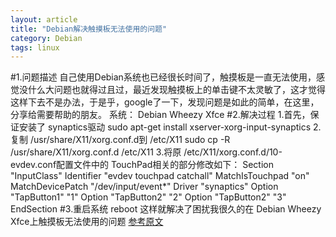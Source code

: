 ```yaml
---
layout: article
title: "Debian解决触摸板无法使用的问题"
category: Debian
tags: linux
---
```

#1.问题描述
   自己使用Debian系统也已经很长时间了，触摸板是一直无法使用，感觉没什么大问题也就得过且过，最近发现触摸板上的单击键不太灵敏了，这才觉得这样下去不是办法，于是乎，google了一下，发现问题是如此的简单，在这里，分享给需要帮助的朋友。
   系统：	Debian Wheezy Xfce
#2.解决过程
	1.首先，保证安装了 synaptics驱动
	sudo apt-get install xserver-xorg-input-synaptics
	2.复制 /usr/share/X11/xorg.conf.d到 /etc/X11
	sudo cp -R /usr/share/X11/xorg.conf.d /etc/X11
	3.将原 /etc/X11/xorg.conf.d/10-evdev.conf配置文件中的 TouchPad相关的部分修改如下：
	Section "InputClass"
		Identifier "evdev touchpad catchall"
		MatchIsTouchpad "on"
		MatchDevicePatch "/dev/input/event*"
		Driver "synaptics"
		Option "TapButton1" "1"
		Option "TapButton2" "2"
		Option "TapButton2" "3"
EndSection
#3.重启系统
  reboot
这样就解决了困扰我很久的在 Debian Wheezy Xfce上触摸板无法使用的问题
[参考原文](www.linuxdc.com/Linux/2013-07/87680.htm)
